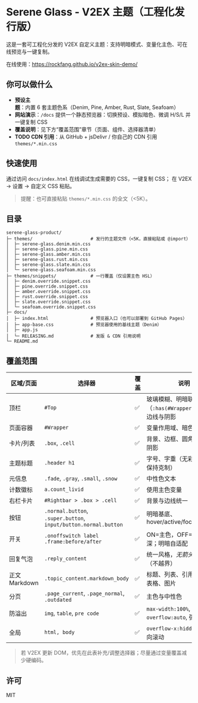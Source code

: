 ﻿# Serene Glass - V2EX 主题（工程化发行版）

这是一套可工程化分发的 V2EX 自定义主题：支持明暗模式、变量化主色、可在线预览与一键复制。

在线使用：https://rockfang.github.io/v2ex-skin-demo/

## 你可以做什么
- **预设主题**：内置 6 套主题色系（Denim, Pine, Amber, Rust, Slate, Seafoam）
- **网站演示**：`/docs` 提供一个静态预览器：切换预设、模拟暗色、微调 H/S/L 并一键复制 CSS
- **覆盖说明**：见下方“覆盖范围”章节（页面、组件、选择器清单）
- **TODO CDN 引用**：从 GitHub + jsDelivr / 你自己的 CDN 引用 `themes/*.min.css`

## 快速使用
通过访问 `docs/index.html` 在线调试生成需要的 CSS，一键复制 CSS；
在 V2EX → 设置 → 自定义 CSS 粘贴。
> 提醒：也可直接粘贴 `themes/*.min.css` 的全文（<5K）。

## 目录
```
serene-glass-product/
├─ themes/                      # 发行的主题文件（<5K，直接粘贴或 @import）
│  ├─ serene-glass.denim.min.css
│  ├─ serene-glass.pine.min.css
│  ├─ serene-glass.amber.min.css
│  ├─ serene-glass.rust.min.css
│  ├─ serene-glass.slate.min.css
│  └─ serene-glass.seafoam.min.css
├─ themes/snippets/             # 一行覆盖（仅设置主色 HSL）
│  ├─ denim.override.snippet.css
│  ├─ pine.override.snippet.css
│  ├─ amber.override.snippet.css
│  ├─ rust.override.snippet.css
│  ├─ slate.override.snippet.css
│  └─ seafoam.override.snippet.css
├─ docs/
│  ├─ index.html                # 预览器入口（也可以部署到 GitHub Pages）
│  ├─ app-base.css              # 预览器使用的基线主题（Denim）
│  ├─ app.js
│  └─ RELEASING.md              # 发版 & CDN 引用说明
└─ README.md
```

## 覆盖范围
| 区域/页面 | 选择器 | 覆盖 | 说明 |
| --- | --- | --- | --- |
| 顶栏 | `#Top` | ✅ | 玻璃模糊、明暗联动（`:has(#Wrapper.Night)`）、边线与阴影 |
| 页面容器 | `#Wrapper` | ✅ | 变量作用域、暗色模式入口 |
| 卡片/列表 | `.box`, `.cell` | ✅ | 背景、边框、圆角、hover 阴影 |
| 主题标题 | `.header h1` | ✅ | 字号、字重（无彩色竖条，保持克制） |
| 元信息 | `.fade`, `.gray`, `.small`, `.snow` | ✅ | 中性色文本 |
| 计数徽标 | `a.count_livid` | ✅ | 使用主色变量 |
| 右栏卡片 | `#Rightbar > .box > .cell` | ✅ | 背景与边线统一 |
| 按钮 | `.normal.button`, `.super.button`, `input/button.normal.button` | ✅ | 明暗基底、hover/active/focus |
| 开关 | `.onoffswitch label .frame:before/after` | ✅ | ON=主色，OFF=卡片色加深；明暗自适配 |
| 回复气泡 | `.reply_content` | ✅ | 统一风格，*无箭头*（不越界） |
| 正文 Markdown | `.topic_content.markdown_body` | ✅ | 标题、列表、引用、代码、表格、图片 |
| 分页 | `.page_current`, `.page_normal`, `.outdated` | ✅ | 主色与中性色 |
| 防溢出 | `img`, `table`, `pre code` | ✅ | `max-width:100%`, `overflow:auto`, 强制换行 |
| 全局 | `html, body` | ✅ | `overflow-x:hidden` 避免横向滚动 |

> 若 V2EX 更新 DOM，优先在此表补充/调整选择器；尽量通过变量覆盖减少硬编码。

## 许可
MIT
